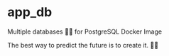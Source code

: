 # app_db

Multiple databases 🐳🐳 for PostgreSQL Docker Image


<!-- INSPIRATIONAL_QUOTE_START -->
The best way to predict the future is to create it.
🧑‍💻
<!-- INSPIRATIONAL_QUOTE_END -->
